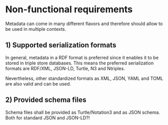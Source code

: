 # Non-functional requirements

Metadata can come in many different flavors and therefore should allow to be used in multiple contexts.

## 1) Supported serialization formats

In general, metadata in a RDF format is preferred since it enables it to be stored in triple store databases.
This means the preferred serialization formats are RDF/XML, JSON-LD, Turtle, N3 and Ntriples.


Nevertheless, other standardized formats as XML, JSON, YAML and TOML are also valid and can be used.

## 2) Provided schema files

Schema files shall be provided as Turtle/Notation3 and as JSON schema. Both for standard JSON and JSON-LD?!
